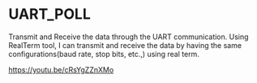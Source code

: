 # UART_POLL

Transmit and Receive the data through the UART communication.
Using RealTerm tool, I can transmit and receive the data by having the same configurations(baud rate, stop bits, etc.,) using real term.

https://youtu.be/cRsYgZZnXMo
